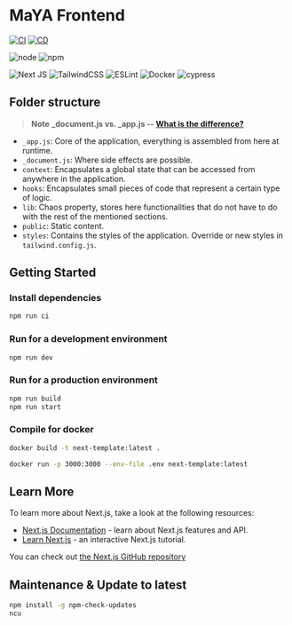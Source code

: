 # MaYA Frontend

[![CI](https://github.com/UNIZAR-30248-2023-01/maya-frontend/actions/workflows/ci.yaml/badge.svg)](https://github.com/UNIZAR-30248-2023-01/maya-frontend/actions/workflows/ci.yaml)
[![CD](https://github.com/UNIZAR-30248-2023-01/maya-frontend/actions/workflows/cd.yaml/badge.svg?branch=main)](https://github.com/UNIZAR-30248-2023-01/maya-frontend/actions/workflows/cd.yaml)


![node](https://img.shields.io/badge/node-20.x-blue)
![npm](https://img.shields.io/badge/npm-9.8.1-blue)

![Next JS](https://img.shields.io/badge/Next-black?style=for-the-badge&logo=next.js&logoColor=white)
![TailwindCSS](https://img.shields.io/badge/tailwindcss-%2338B2AC.svg?style=for-the-badge&logo=tailwind-css&logoColor=white)
![ESLint](https://img.shields.io/badge/ESLint-4B3263?style=for-the-badge&logo=eslint&logoColor=white)
![Docker](https://img.shields.io/badge/docker-%230db7ed.svg?style=for-the-badge&logo=docker&logoColor=white)
![cypress](https://img.shields.io/badge/-cypress-%23E5E5E5?style=for-the-badge&logo=cypress&logoColor=058a5e)

## Folder structure

> **Note** 
> **_document.js vs. _app.js -- [What is the difference?](https://github.com/vercel/next.js/discussions/39821)**

- `_app.js`: Core of the application, everything is assembled from here at runtime.
- `_document.js`: Where side effects are possible.
- `context`: Encapsulates a global state that can be accessed from anywhere in the application.
- `hooks`: Encapsulates small pieces of code that represent a certain type of logic.
- `lib`: Chaos property, stores here functionalities that do not have to do with the rest of the mentioned sections. 
- `public`: Static content.
- `styles`: Contains the styles of the application. Override or new styles in `tailwind.config.js`.

## Getting Started

### Install dependencies

```bash
npm run ci
```

### Run for a development environment

```bash
npm run dev
```

### Run for a production environment

```bash
npm run build
npm run start
```

### Compile for docker

```bash
docker build -t next-template:latest .
```

```bash
docker run -p 3000:3000 --env-file .env next-template:latest
```

## Learn More

To learn more about Next.js, take a look at the following resources:

- [Next.js Documentation](https://nextjs.org/docs) - learn about Next.js features and API.
- [Learn Next.js](https://nextjs.org/learn) - an interactive Next.js tutorial.

You can check out [the Next.js GitHub repository](https://github.com/vercel/next.js/)

## Maintenance & Update to latest

```bash
npm install -g npm-check-updates
ncu
```
